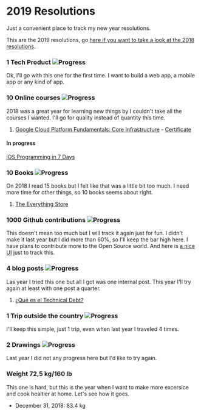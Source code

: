 # 2019 Resolutions
Just a convenient place to track my new year resolutions.

This are the 2019 resolutions, go [here if you want to take a look at the 2018 resolutions](/archive/resolutions2018.md).

### 1 Tech Product ![Progress](http://progressed.io/bar/0)
Ok, I'll go with this one for the first time. I want to build a web app, a mobile app or any kind of app.

### 10 Online courses ![Progress](http://progressed.io/bar/0)
2018 was a great year for learning new things by I couldn't take all the courses I wanted. I'll go for quality instead of quantity this time.

1. [Google Cloud Platform Fundamentals: Core Infrastructure](https://www.coursera.org/learn/gcp-fundamentals) - [Certificate](https://www.coursera.org/account/accomplishments/certificate/2VKMBDWN96T9)

#### In progress
[iOS Programming in 7 Days](https://learning.oreilly.com/videos/ios-programming-in/9781789135350)

### 10 Books ![Progress](http://progressed.io/bar/0)
On 2018 I read 15 books but I felt like that was a little bit too much. I need more time for other things, so 10 books seems about right.

1. [The Everything Store](https://www.beek.io/libros/the-everything-store-jeff-bezos-and-the-age-of-amazon-81eb3c1a-5693-49bb-9042-0851bc16bac7)

### 1000 Github contributions ![Progress](http://progressed.io/bar/17)
This doesn't mean too much but I will track it again just for fun. I didn't make it last year but I did more than 60%, so I'll keep the bar high here. I have plans to contribute more to the Open Source world. And here is [a nice UI][githubui] just to track this.

### 4 blog posts ![Progress](http://progressed.io/bar/25)
Las year I tried this one but all I got was one internal post. This year I'll try again at least with one post a quarter.

1. [¿Qué es el Technical Debt?](https://medium.com/beek-tech/qu%C3%A9-es-el-technical-debt-7c2a2ee19781)

### 1 Trip outside the country ![Progress](http://progressed.io/bar/0)
I'll keep this simple, just 1 trip, even when last year I traveled 4 times.

### 2 Drawings ![Progress](http://progressed.io/bar/0)
Last year I did not any progress here but I'd like to try again.

### Weight 72,5 kg/160 lb
This one is hard, but this is the year when I want to make more excersice and cook healtier at home. Let's see how it goes. 
 - December 31, 2018: 83.4 kg

[githubui]: https://github.com/gepser?tab=overview&from=2019-01-01&to=2019-12-31
